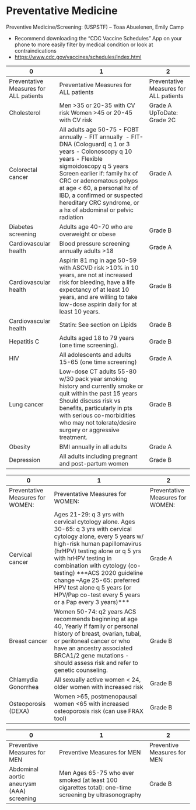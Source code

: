 # Preventative Medicine

Preventive Medicine/Screening: (USPSTF) – Toaa Abuelenen, Emily Camp

-   Recommend
    downloading the “CDC Vaccine Schedules” App on your phone to more
    easily filter by medical condition or look at contraindications
-   https://www.cdc.gov/vaccines/schedules/index.html

| 0                                      | 1                                                                                                                                                                                                                                                                                                                                              | 2                                      |
|----------------------------------------|------------------------------------------------------------------------------------------------------------------------------------------------------------------------------------------------------------------------------------------------------------------------------------------------------------------------------------------------|----------------------------------------|
| Preventative Measures for ALL patients | Preventative Measures for ALL patients                                                                                                                                                                                                                                                                                                         | Preventative Measures for ALL patients |
| Cholesterol                            | Men \>35 or 20-35 with CV risk Women \>45 or 20-45 with CV risk                                                                                                                                                                                                                                                                                | Grade A UpToDate: Grade 2C             |
| Colorectal cancer                      | All adults age 50-75 - FOBT annually - FIT annually  - FIT-DNA (Cologuard) q 1 or 3 years - Colonoscopy q 10 years - Flexible sigmoidoscopy q 5 years Screen earlier if: family hx of CRC or adenomatous polyps at age \< 60, a personal hx of IBD, a confirmed or suspected hereditary CRC syndrome, or a hx of abdominal or pelvic radiation | Grade A                                |
| Diabetes screening                     | Adults age 40-70 who are overweight or obese                                                                                                                                                                                                                                                                                                   | Grade B                                |
| Cardiovascular health                  | Blood pressure screening annually adults \>18                                                                                                                                                                                                                                                                                                  | Grade A                                |
| Cardiovascular health                  | Aspirin 81 mg in age 50-59 with ASCVD risk \>10% in 10 years, are not at increased risk for bleeding, have a life expectancy of at least 10 years, and are willing to take low-dose aspirin daily for at least 10 years.                                                                                                                       | Grade B                                |
| Cardiovascular health                  | Statin: See section on Lipids                                                                                                                                                                                                                                                                                                                  | Grade B                                |
| Hepatitis C                            | Adults aged 18 to 79 years (one time screening).                                                                                                                                                                                                                                                                                               | Grade B                                |
| HIV                                    | All adolescents and adults 15-65 (one time screening)                                                                                                                                                                                                                                                                                          | Grade A                                |
| Lung cancer                            | Low-dose CT adults 55-80 w/30 pack year smoking history and currently smoke or quit within the past 15 years Should discuss risk vs benefits, particularly in pts with serious co-morbidities who may not tolerate/desire surgery or aggressive treatment.                                                                                     | Grade B                                |
| Obesity                                | BMI annually in all adults                                                                                                                                                                                                                                                                                                                     | Grade A                                |
| Depression                             | All adults including pregnant and post-partum women                                                                                                                                                                                                                                                                                            | Grade B                                |

| 0                                | 1                                                                                                                                                                                                                                                                                                                                                                                                | 2                                |
|----------------------------------|--------------------------------------------------------------------------------------------------------------------------------------------------------------------------------------------------------------------------------------------------------------------------------------------------------------------------------------------------------------------------------------------------|----------------------------------|
| Preventative Measures for WOMEN: | Preventative Measures for WOMEN:                                                                                                                                                                                                                                                                                                                                                                 | Preventative Measures for WOMEN: |
| Cervical cancer                  | Ages 21-29: q 3 yrs with cervical cytology alone. Ages 30-65: q 3 yrs with cervical cytology alone, every 5 years w/ high-risk human papillomavirus (hrHPV) testing alone or q 5 yrs with hrHPV testing in combination with cytology (co-testing) \*\*\*ACS 2020 guideline change –Age 25-65: preferred HPV test alone q 5 years (or HPV/Pap co-test every 5 years or a Pap every 3 years)\*\*\* | Grade A                          |
| Breast cancer                    | Women 50-74: q2 years ACS recommends beginning at age 40, Yearly If family or personal history of breast, ovarian, tubal, or peritoneal cancer or who have an ancestry associated BRCA1/2 gene mutations - should assess risk and refer to genetic counseling.                                                                                                                                   | Grade B                          |
| Chlamydia Gonorrhea              | All sexually active women \< 24, older women with increased risk                                                                                                                                                                                                                                                                                                                                 | Grade B                          |
| Osteoporosis (DEXA)              | Women \>65, postmenopausal women \<65 with increased osteoporosis risk (can use FRAX tool)                                                                                                                                                                                                                                                                                                       | Grade B                          |

| 0                                         | 1                                                                                                     | 2                           |
|-------------------------------------------|-------------------------------------------------------------------------------------------------------|-----------------------------|
| Preventive Measures for MEN               | Preventive Measures for MEN                                                                           | Preventive Measures for MEN |
| Abdominal aortic aneurysm (AAA) screening | Men Ages 65-75 who ever smoked (at least 100 cigarettes total): one-time screening by ultrasonography | Grade B                     |
